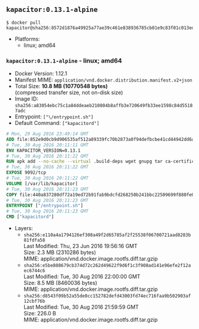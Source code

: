 ## `kapacitor:0.13.1-alpine`

```console
$ docker pull kapacitor@sha256:8572d1876a49925a77ae39c461e838936785cb01e9c83f01c013ed6b5fd22329
```

-	Platforms:
	-	linux; amd64

### `kapacitor:0.13.1-alpine` - linux; amd64

-	Docker Version: 1.12.1
-	Manifest MIME: `application/vnd.docker.distribution.manifest.v2+json`
-	Total Size: **10.8 MB (10770548 bytes)**  
	(compressed transfer size, not on-disk size)
-	Image ID: `sha256:a83054ebc75c1a84ddeaeb210804b8affb3e720649fb33ee1598c84d55187adc`
-	Entrypoint: `["\/entrypoint.sh"]`
-	Default Command: `["kapacitord"]`

```dockerfile
# Mon, 29 Aug 2016 23:49:14 GMT
ADD file:852e9d0cb9d906535af512a89339fc70b2873a0f94defbcbe41cd44942dd6ac8 in / 
# Tue, 30 Aug 2016 20:11:11 GMT
ENV KAPACITOR_VERSION=0.13.1
# Tue, 30 Aug 2016 20:11:22 GMT
RUN apk add --no-cache --virtual .build-deps wget gnupg tar ca-certificates &&     update-ca-certificates &&     gpg --keyserver hkp://ha.pool.sks-keyservers.net         --recv-keys 05CE15085FC09D18E99EFB22684A14CF2582E0C5 &&     wget -q https://dl.influxdata.com/kapacitor/releases/kapacitor-${KAPACITOR_VERSION}-static_linux_amd64.tar.gz.asc &&     wget -q https://dl.influxdata.com/kapacitor/releases/kapacitor-${KAPACITOR_VERSION}-static_linux_amd64.tar.gz &&     gpg --batch --verify kapacitor-${KAPACITOR_VERSION}-static_linux_amd64.tar.gz.asc kapacitor-${KAPACITOR_VERSION}-static_linux_amd64.tar.gz &&     mkdir -p /usr/src &&     tar -C /usr/src -xzf kapacitor-${KAPACITOR_VERSION}-static_linux_amd64.tar.gz &&     rm -f /usr/src/kapacitor-*/kapacitor.conf &&     chmod +x /usr/src/kapacitor-*/* &&     cp -a /usr/src/kapacitor-*/* /usr/bin/ &&     rm -rf *.tar.gz* /usr/src /root/.gnupg &&     apk del .build-deps
# Tue, 30 Aug 2016 20:11:22 GMT
EXPOSE 9092/tcp
# Tue, 30 Aug 2016 20:11:22 GMT
VOLUME [/var/lib/kapacitor]
# Tue, 30 Aug 2016 20:11:23 GMT
COPY file:440a837280df72a19ed72b91fab9bdcfd268250b241bbc22509699f880fe0d17 in /entrypoint.sh 
# Tue, 30 Aug 2016 20:11:23 GMT
ENTRYPOINT ["/entrypoint.sh"]
# Tue, 30 Aug 2016 20:11:23 GMT
CMD ["kapacitord"]
```

-	Layers:
	-	`sha256:e110a4a1794126ef308a49f2d65785af2f25538f06700721aad8283b81fdfa58`  
		Last Modified: Thu, 23 Jun 2016 19:56:16 GMT  
		Size: 2.3 MB (2310286 bytes)  
		MIME: application/vnd.docker.image.rootfs.diff.tar.gzip
	-	`sha256:e5be808679cb374d72c262d49622f9d6f1c3f908ad141e96efe2f12aec6744c6`  
		Last Modified: Tue, 30 Aug 2016 22:00:00 GMT  
		Size: 8.5 MB (8460036 bytes)  
		MIME: application/vnd.docker.image.rootfs.diff.tar.gzip
	-	`sha256:d8543f09b52a55de0cc152782defd43003fd74ec716faa9b502903af12cbf76b`  
		Last Modified: Tue, 30 Aug 2016 21:59:59 GMT  
		Size: 226.0 B  
		MIME: application/vnd.docker.image.rootfs.diff.tar.gzip
